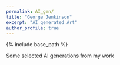 ```yaml
---
permalink: AI_gen/
title: "George Jenkinson"
excerpt: "AI generated Art"
author_profile: true
---
```


{% include base_path %}

Some selected AI generations from my work
